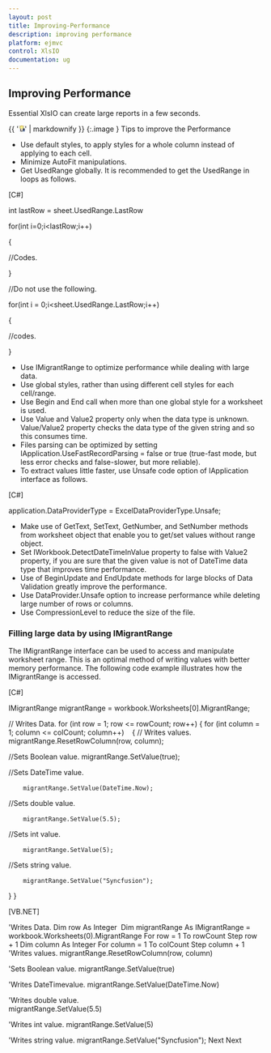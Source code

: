 ```yaml
---
layout: post
title: Improving-Performance
description: improving performance
platform: ejmvc
control: XlsIO	
documentation: ug
---
```


## Improving Performance

Essential XlsIO can create large reports in a few seconds. 

{{ '![](Improving-Performance_images/Improving-Performance_img1.jpeg)' | markdownify }}
{:.image }
Tips to improve the Performance

* Use default styles, to apply styles for a whole column instead of applying to each cell.
* Minimize AutoFit manipulations.
* Get UsedRange globally. It is recommended to get the UsedRange in loops as follows.



[C#]



int lastRow = sheet.UsedRange.LastRow

for(int i=0;i<lastRow;i++)

{

//Codes.

}



//Do not use the following.

for(int i = 0;i<sheet.UsedRange.LastRow;i++)

{

//codes.

}



* Use IMigrantRange to optimize performance while dealing with large data.
* Use global styles, rather than using different cell styles for each cell/range.
* Use Begin and End call when more than one global style for a worksheet is used.
* Use Value and Value2 property only when the data type is unknown. Value/Value2 property checks the data type of the given string and so this consumes time.
* Files parsing can be optimized by setting IApplication.UseFastRecordParsing = false or true (true-fast mode, but less error checks and false-slower, but more reliable).
* To extract values little faster, use Unsafe code option of IApplication interface as follows.



[C#]



application.DataProviderType = ExcelDataProviderType.Unsafe;



* Make use of GetText, SetText, GetNumber, and SetNumber methods from worksheet object that enable you to get/set values without range object.
* Set IWorkbook.DetectDateTimeInValue property to false with Value2 property, if you are sure that the given value is not of DateTime data type that improves time performance.
* Use of BeginUpdate and EndUpdate methods for large blocks of Data Validation greatly improve the performance.
* Use DataProvider.Unsafe option to increase performance while deleting large number of rows or columns. 
* Use CompressionLevel to reduce the size of the file. 



### Filling large data by using IMigrantRange

The IMigrantRange interface can be used to access and manipulate worksheet range. This is an optimal method of writing values with better memory performance. The following code example illustrates how the IMigrantRange is accessed.



[C#]

IMigrantRange migrantRange = workbook.Worksheets[0].MigrantRange; 

// Writes Data.
for (int row = 1; row <= rowCount; row++)
{
 for (int column = 1; column <= colCount; column++)
   {
// Writes values.
        migrantRange.ResetRowColumn(row, column);


//Sets Boolean value.
migrantRange.SetValue(true);


//Sets DateTime value.

        migrantRange.SetValue(DateTime.Now);


//Sets double value.

        migrantRange.SetValue(5.5);


//Sets int value.

        migrantRange.SetValue(5);


//Sets string value.

        migrantRange.SetValue("Syncfusion");
   }
}



[VB.NET]

'Writes Data.
Dim row As Integer 
Dim migrantRange As IMigrantRange = workbook.Worksheets(0).MigrantRange
For row = 1 To rowCount Step row + 1
    Dim column As Integer
    For column = 1 To colCount Step column + 1 
'Writes values.
         migrantRange.ResetRowColumn(row, column)

'Sets Boolean value.
         migrantRange.SetValue(true)

'Writes DateTimevalue.
                     migrantRange.SetValue(DateTime.Now)

'Writes double value.                     
migrantRange.SetValue(5.5)

'Writes int value.
                     migrantRange.SetValue(5)


'Writes string value.
                     migrantRange.SetValue("Syncfusion");
        Next
Next



